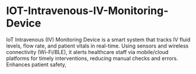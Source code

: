 # IOT-Intravenous-IV-Monitoring-Device
IoT Intravenous (IV) Monitoring Device is a smart system that tracks IV fluid levels, flow rate, and patient vitals in real-time. Using sensors and wireless connectivity (Wi-Fi/BLE), it alerts healthcare staff via mobile/cloud platforms for timely interventions, reducing manual checks and errors. Enhances patient safety, 
